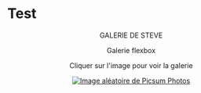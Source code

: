 # Test

<p align="center">GALERIE DE STEVE</p>

<p align="center">Galerie flexbox</p>

<p align="center">Cliquer sur l'image pour voir la galerie</p>

<p align="center">
<a href="https://webissime111.github.io/Galery-Steve/" target="_blank">
<img src="https://picsum.photos/300/300" alt="Image aléatoire de Picsum Photos"></a>
</p>
